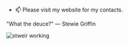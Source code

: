 - 📫 Please visit my website for my contacts.

 "What the deuce?"
 — Stewie Griffin

![stweir working](https://github.com/ariatgz/ariatgz/assets/100978388/82677612-cb46-4edd-a3dd-ec08d3e37dd2)

